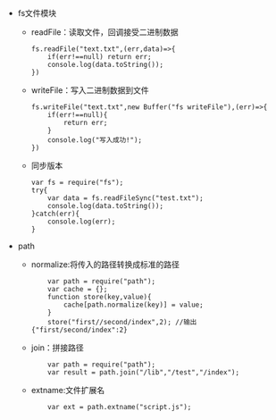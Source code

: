 + fs文件模块
  + readFile：读取文件，回调接受二进制数据

        fs.readFile("text.txt",(err,data)=>{
            if(err!==null) return err;
            console.log(data.toString());
        })
  + writeFile：写入二进制数据到文件

        fs.writeFile("text.txt",new Buffer("fs writeFile"),(err)=>{
            if(err!==null){
                return err;
            }
            console.log("写入成功!");
        })
  + 同步版本

        var fs = require("fs");
        try{
            var data = fs.readFileSync("test.txt");
            console.log(data.toString());
        }catch(err){
            console.log(err);
        }
+ path
  + normalize:将传入的路径转换成标准的路径
 
            var path = require("path");
            var cache = {};
            function store(key,value){
                cache[path.normalize(key)] = value;
            }
            store("first//second/index",2); //输出{"first/second/index":2}
  + join：拼接路径
 
            var path = require("path");
            var result = path.join("/lib","/test","/index");
  + extname:文件扩展名
 
            var ext = path.extname("script.js");
